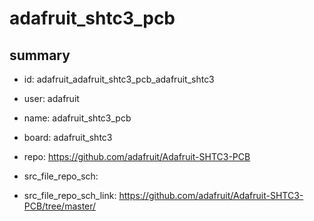 # adafruit_shtc3_pcb
 
## summary 
* id: adafruit_adafruit_shtc3_pcb_adafruit_shtc3
* user: adafruit
* name: adafruit_shtc3_pcb
* board: adafruit_shtc3
* repo: https://github.com/adafruit/Adafruit-SHTC3-PCB



* src_file_repo_sch: 
* src_file_repo_sch_link: https://github.com/adafruit/Adafruit-SHTC3-PCB/tree/master/







